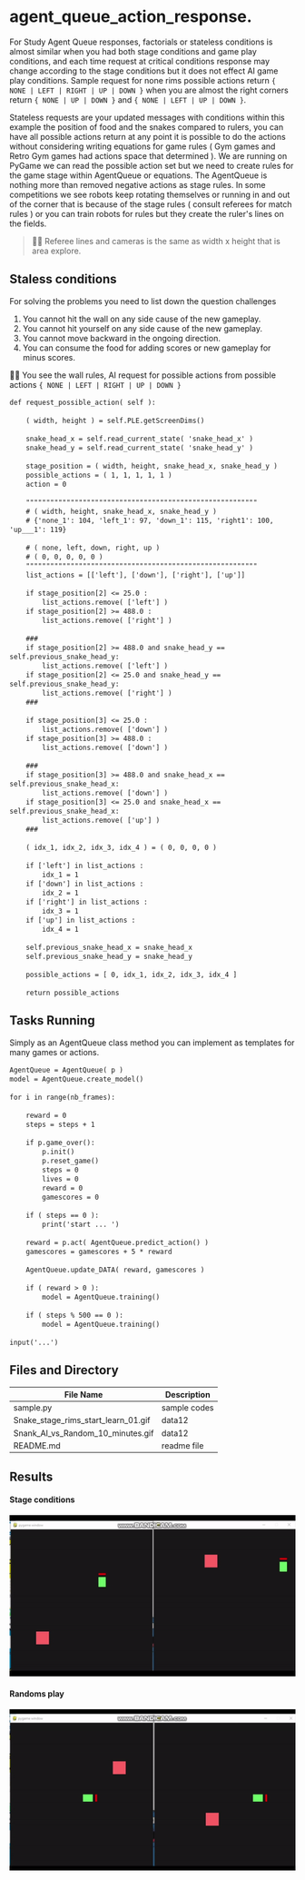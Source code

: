 # agent_queue_action_response.

For Study Agent Queue responses, factorials or stateless conditions is almost similar when you had both stage conditions and game play conditions, and each time request at critical conditions response may change according to the stage conditions but it does not effect AI game play conditions. Sample request for none rims possible actions return ```{ NONE | LEFT | RIGHT | UP | DOWN }``` when you are almost the right corners return ```{ NONE | UP | DOWN }``` and ```{ NONE | LEFT | UP | DOWN }```.

Stateless requests are your updated messages with conditions within this example the position of food and the snakes compared to rulers, you can have all possible actions return at any point it is possible to do the actions without considering writing equations for game rules ( Gym games and Retro Gym games had actions space that determined ). We are running on PyGame we can read the possible action set but we need to create rules for the game stage within AgentQueue or equations. The AgentQueue is nothing more than removed negative actions as stage rules. In some competitions we see robots keep rotating themselves or running in and out of the corner that is because of the stage rules ( consult referees for match rules ) or you can train robots for rules but they create the ruler's lines on the fields.
> 👧💬 Referee lines and cameras is the same as width x height that is area explore.

## Staless conditions ##

For solving the problems you need to list down the question challenges 
1. You cannot hit the wall on any side cause of the new gameplay. 
2. You cannot hit yourself on any side cause of the new gameplay.
3. You cannot move backward in the ongoing direction.
4. You can consume the food for adding scores or new gameplay for minus scores.

🧸💬 You see the wall rules, AI request for possible actions from possible actions ```{ NONE | LEFT | RIGHT | UP | DOWN }```

```
def request_possible_action( self ):
	
    ( width, height ) = self.PLE.getScreenDims()
		
    snake_head_x = self.read_current_state( 'snake_head_x' )
    snake_head_y = self.read_current_state( 'snake_head_y' )
		
    stage_position = ( width, height, snake_head_x, snake_head_y )
    possible_actions = ( 1, 1, 1, 1, 1 )
    action = 0
		
    """""""""""""""""""""""""""""""""""""""""""""""""""""""""
    # ( width, height, snake_head_x, snake_head_y )
    # {'none_1': 104, 'left_1': 97, 'down_1': 115, 'right1': 100, 'up___1': 119}
		
    # ( none, left, down, right, up )
    # ( 0, 0, 0, 0, 0 )
    """""""""""""""""""""""""""""""""""""""""""""""""""""""""
    list_actions = [['left'], ['down'], ['right'], ['up']]
		
    if stage_position[2] <= 25.0 : 
        list_actions.remove( ['left'] )
    if stage_position[2] >= 488.0 : 
        list_actions.remove( ['right'] )
		
    ###
    if stage_position[2] >= 488.0 and snake_head_y == self.previous_snake_head_y: 
        list_actions.remove( ['left'] )
    if stage_position[2] <= 25.0 and snake_head_y == self.previous_snake_head_y: 
        list_actions.remove( ['right'] )
    ###

    if stage_position[3] <= 25.0 : 
        list_actions.remove( ['down'] )
    if stage_position[3] >= 488.0 : 
        list_actions.remove( ['down'] )
			
    ###
    if stage_position[3] >= 488.0 and snake_head_x == self.previous_snake_head_x: 
        list_actions.remove( ['down'] )
    if stage_position[3] <= 25.0 and snake_head_x == self.previous_snake_head_x: 
        list_actions.remove( ['up'] )
    ###

    ( idx_1, idx_2, idx_3, idx_4 ) = ( 0, 0, 0, 0 )
    
    if ['left'] in list_actions :
        idx_1 = 1
    if ['down'] in list_actions :
        idx_2 = 1
    if ['right'] in list_actions :
        idx_3 = 1
    if ['up'] in list_actions :
        idx_4 = 1
		
    self.previous_snake_head_x = snake_head_x
    self.previous_snake_head_y = snake_head_y
	
    possible_actions = [ 0, idx_1, idx_2, idx_3, idx_4 ]
	
    return possible_actions
```

## Tasks Running ##

Simply as an AgentQueue class method you can implement as templates for many games or actions.

```
AgentQueue = AgentQueue( p )
model = AgentQueue.create_model()

for i in range(nb_frames):
	
    reward = 0
    steps = steps + 1
	
    if p.game_over():
        p.init()
        p.reset_game()
        steps = 0
        lives = 0
        reward = 0
        gamescores = 0
		
    if ( steps == 0 ):
        print('start ... ')

    reward = p.act( AgentQueue.predict_action() )
    gamescores = gamescores + 5 * reward
	
    AgentQueue.update_DATA( reward, gamescores )
	
    if ( reward > 0 ):
        model = AgentQueue.training()
		
    if ( steps % 500 == 0 ):
        model = AgentQueue.training()
		
input('...')
```

## Files and Directory ##

| File Name | Description |
--- | --- |
| sample.py | sample codes |
| Snake_stage_rims_start_learn_01.gif |data12|
| Snank_AI_vs_Random_10_minutes.gif |data12|
| README.md | readme file |

## Results ##

#### Stage conditions ####

![Stage conditions](https://github.com/jkaewprateep/agent_queue_action_response./blob/main/Snake_stage_rims_start_learn_01.gif "Stage conditions")

#### Randoms play ####

![Play](https://github.com/jkaewprateep/agent_queue_action_response./blob/main/Snank_AI_vs_Random_10_minutes.gif "Play")


